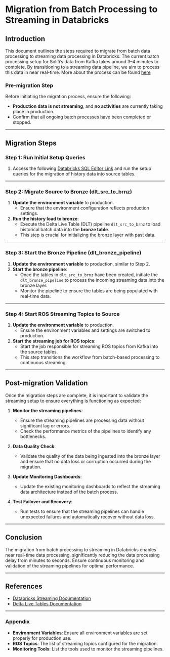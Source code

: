 # Migration from Batch Processing to Streaming in Databricks

## Introduction

This document outlines the steps required to migrate from batch data processing to streaming data processing in Databricks. The current batch processing setup for Solifi’s data from Kafka takes around 3–4 minutes to complete. By transitioning to a streaming data pipeline, we aim to process this data in near real-time. More about the process can be found [here](../code-workflow-docs/ros_source_streaming.md)


### Pre-migration Step

Before initiating the migration process, ensure the following:
- **Production data is not streaming**, and **no activities** are currently taking place in production.
- Confirm that all ongoing batch processes have been completed or stopped.

---

## Migration Steps

### Step 1: Run Initial Setup Queries

1. Access the following [Databricks SQL Editor Link](https://dbc-cb7ebf60-fb25.cloud.databricks.com/sql/editor/0f7a7e7c-6913-4887-93cf-e01d92a22f1b?o=6184472344017424) and run the setup queries for the migration of history data into source tables.

---

### Step 2: Migrate Source to Bronze (dlt_src_to_brnz)

1. **Update the environment variable** to production.
   - Ensure that the environment configuration reflects production settings.
2. **Run the history load to bronze**:
   - Execute the Delta Live Table (DLT) pipeline `dlt_src_to_brnz` to load historical batch data into the **bronze table**.
   - This step is crucial for initializing the bronze layer with past data.

---

### Step 3: Start the Bronze Pipeline (dlt_bronze_pipeline)

1. **Update the environment variable** to production, similar to Step 2.
2. **Start the bronze pipeline**:
   - Once the tables in `dlt_src_to_brnz` have been created, initiate the `dlt_bronze_pipeline` to process the incoming streaming data into the bronze layer.
   - Monitor the pipeline to ensure the tables are being populated with real-time data.

---

### Step 4: Start ROS Streaming Topics to Source

1. **Update the environment variable** to production.
   - Ensure the environment variables and settings are switched to production.
2. **Start the streaming job for ROS topics**:
   - Start the job responsible for streaming ROS topics from Kafka into the source tables.
   - This step transitions the workflow from batch-based processing to continuous streaming.

---

## Post-migration Validation

Once the migration steps are complete, it is important to validate the streaming setup to ensure everything is functioning as expected:

1. **Monitor the streaming pipelines**:
   - Ensure the streaming pipelines are processing data without significant lag or errors.
   - Check the performance metrics of the pipelines to identify any bottlenecks.
   
2. **Data Quality Check**:
   - Validate the quality of the data being ingested into the bronze layer and ensure that no data loss or corruption occurred during the migration.
   
3. **Update Monitoring Dashboards**:
   - Update the existing monitoring dashboards to reflect the streaming data architecture instead of the batch process.
   
4. **Test Failover and Recovery**:
   - Run tests to ensure that the streaming pipelines can handle unexpected failures and automatically recover without data loss.

---

## Conclusion

The migration from batch processing to streaming in Databricks enables near real-time data processing, significantly reducing the data processing delay from minutes to seconds. Ensure continuous monitoring and validation of the streaming pipelines for optimal performance.

---

## References

- [Databricks Streaming Documentation](https://docs.databricks.com/spark/latest/structured-streaming/index.html)
- [Delta Live Tables Documentation](https://docs.databricks.com/workflows/delta-live-tables/index.html)

---

### Appendix

- **Environment Variables**: Ensure all environment variables are set properly for production use.
- **ROS Topics**: The list of streaming topics configured for the migration.
- **Monitoring Tools**: List the tools used to monitor the streaming pipelines.
